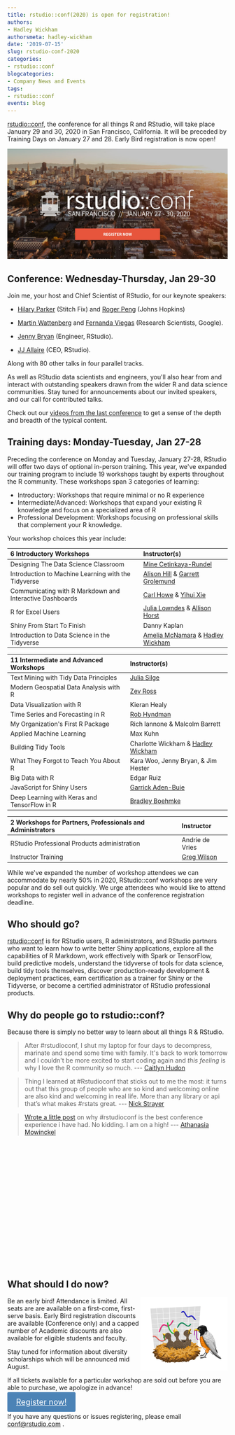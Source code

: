 ```yaml
---
title: rstudio::conf(2020) is open for registration!
authors: 
- Hadley Wickham
authorsmeta: hadley-wickham
date: '2019-07-15'
slug: rstudio-conf-2020
categories:
- rstudio::conf
blogcategories:
- Company News and Events
tags:
- rstudio::conf
events: blog
---
```



[rstudio::conf](https://cvent.me/1DdKa?RefId=dev-blog&utm_source=DevBlog&utm_medium=Site&utm_campaign=Site%20Promo), the conference for all things R and RStudio, will take place January 29 and 30, 2020 in San Francisco, California. It will be preceded by Training Days on January 27 and 28. Early Bird registration is now open!

[![Register now](header.jpg)](http://rstd.io/conf)

## Conference: Wednesday-Thursday, Jan 29-30

Join me, your host and Chief Scientist of RStudio, for our keynote speakers:

* [Hilary Parker](https://hilaryparker.com/about-hilary-parker/) (Stitch Fix) and 
  [Roger Peng](http://www.biostat.jhsph.edu/~rpeng/) (Johns Hopkins)

* [Martin Wattenberg](http://www.bewitched.com/about.html) and
  [Fernanda Viegas](http://www.fernandaviegas.com) (Research Scientists, Google).
  
* [Jenny Bryan](https://jennybryan.org) (Engineer, RStudio).

* [JJ Allaire](https://github.com/jjallaire) (CEO, RStudio).

Along with 80 other talks in four parallel tracks. 

As well as RStudio data scientists and engineers, you'll also hear from and interact with outstanding speakers drawn from the wider R and data science communities. Stay tuned for announcements about our invited speakers, and our call for contributed talks.

Check out our [videos from the last conference](https://resources.rstudio.com/rstudio-conf-2019) to get a sense of the depth and breadth of the typical content.

## Training days: Monday-Tuesday, Jan 27-28

Preceding the conference on Monday and Tuesday, January 27-28, RStudio will offer two days of optional in-person training. This year, we've expanded our training program to include 19 workshops taught by experts throughout the R community. These workshops span 3 categories of learning:

* Introductory: Workshops that require minimal or no R experience
* Intermediate/Advanced: Workshops that expand your existing R knowledge and focus on a specialized area of R
* Professional Development: Workshops focusing on professional skills that complement your R knowledge.

Your workshop choices this year include:

| **6 Introductory Workshops**  | **Instructor(s)** |
|:------------- |:-------------|
| Designing The Data Science Classroom | [Mine Cetinkaya-Rundel](https://www2.stat.duke.edu/~mc301/) |
| Introduction to Machine Learning with the Tidyverse | [Alison Hill](https://alison.rbind.io) & [Garrett Grolemund](https://www.linkedin.com/in/garrett-grolemund-49328411/) |
| Communicating with R Markdown and Interactive Dashboards | [Carl Howe](http://carlhowe.com) & [Yihui Xie](https://yihui.name/en/vitae/) |
| R for Excel Users | [Julia Lowndes](https://jules32.github.io/) & [Allison Horst]( https://www.bren.ucsb.edu/people/Faculty/allison_horst.htm) |
| Shiny From Start To Finish | Danny Kaplan |
| Introduction to Data Science in the Tidyverse | [Amelia McNamara](http://www.amelia.mn) & [Hadley Wickham](http://hadley.nz) |

| **11 Intermediate and Advanced Workshops**  | **Instructor(s)** |
|:------------- |:-------------|
| Text Mining with Tidy Data Principles | [Julia Silge](https://juliasilge.com/about/) |
| Modern Geospatial Data Analysis with R | [Zev Ross](http://zevross.com/information/about-zevross/) |
| Data Visualization with R | Kieran Healy |
| Time Series and Forecasting in R | [Rob Hyndman](https://robjhyndman.com) |
| My Organization's First R Package | Rich Iannone & Malcolm Barrett |
| Applied Machine Learning | Max Kuhn |
| Building Tidy Tools | Charlotte Wickham & [Hadley Wickham](http://hadley.nz) |
| What They Forgot to Teach You About R | Kara Woo, Jenny Bryan, & Jim Hester |
| Big Data with R | Edgar Ruiz |
| JavaScript for Shiny Users | [Garrick Aden-Buie](https://www.garrickadenbuie.com/) |
| Deep Learning with Keras and TensorFlow in R | [Bradley Boehmke](http://bradleyboehmke.github.io) |

| **2 Workshops for Partners, Professionals and Administrators**  | **Instructor** |
|:------------- |:-------------|
| RStudio Professional Products administration | Andrie de Vries |
| Instructor Training | [Greg Wilson](http://third-bit.com/cv/) |

While we've expanded the number of workshop attendees we can accommodate by nearly 50% in 2020, RStudio::conf workshops are very popular and do sell out quickly. We urge attendees who would like to attend workshops to register well in advance of the conference registration deadline.

## Who should go?

[rstudio::conf](https://cvent.me/1DdKa?RefId=dev-blog&utm_source=DevBlog&utm_medium=Site&utm_campaign=Site%20Promo) is for RStudio users, R administrators, and RStudio partners who want to learn how to write better Shiny applications, explore all the capabilities of R Markdown, work effectively with Spark or TensorFlow, build predictive models, understand the tidyverse of tools for data science, build tidy tools themselves, discover production-ready development & deployment practices, earn certification as a trainer for Shiny or the Tidyverse, or become a certified administrator of RStudio professional products.

## Why do people go to rstudio::conf?

Because there is simply no better way to learn about all things R & RStudio.

> After #rstudioconf, I shut my laptop for four days to decompress, marinate
> and spend some time with family. It's back to work tomorrow and I couldn't 
> be more excited to start coding again and *this feeling* is why I love the
> R community so much.
> --- [Caitlyn Hudon](https://twitter.com/beeonaposy/status/1087914863194710016)


> Thing I learned at #Rstudioconf that sticks out to me the most: it turns out 
> that this group of people who are so kind and welcoming online are also kind 
> and welcoming in real life. More than any library or api that’s what makes 
> #rstats great.
> --- [Nick Strayer](https://twitter.com/NicholasStrayer/status/1086681100787822592)

> [Wrote a little post](https://drmowinckels.io/blog/why-rstudio-conf-is-the-best-conference-experience-i-have-had/) 
> on why #rstudioconf is the best conference experience i have had. No kidding. 
> I am on a high! 
> --- [Athanasia Mowinckel](https://twitter.com/DrMowinckels/status/1086469524772306945)

<script src="https://fast.wistia.com/embed/medias/rz2ehf04zi.jsonp" async></script><script src="https://fast.wistia.com/assets/external/E-v1.js" async></script><div class="wistia_responsive_padding" style="padding:56.25% 0 0 0;position:relative;"><div class="wistia_responsive_wrapper" style="height:100%;left:0;position:absolute;top:0;width:100%;"><div class="wistia_embed wistia_async_rz2ehf04zi videoFoam=true" style="height:100%;position:relative;width:100%"><div class="wistia_swatch" style="height:100%;left:0;opacity:0;overflow:hidden;position:absolute;top:0;transition:opacity 200ms;width:100%;"><img src="https://fast.wistia.com/embed/medias/rz2ehf04zi/swatch" style="filter:blur(5px);height:100%;object-fit:contain;width:100%;" alt="" onload="this.parentNode.style.opacity=1;" /></div></div></div></div>

## What should I do now?

<img src='early-bird.png' width='200' align='right' />Be an early bird! Attendance is limited. All seats are are available on a first-come, first-serve basis. Early Bird registration discounts are available (Conference only) and a capped number of Academic discounts are also available for eligible students and faculty. 

Stay tuned for information about diversity scholarships which will be announced mid August.

If all tickets available for a particular workshop are sold out before you are able to purchase, we apologize in advance!

<a href="https://cvent.me/1DdKa?RefId=dev-blog&utm_source=DevBlog&utm_medium=Site&utm_campaign=Site%20Promo" button type="button"  style= "padding: 12px 20px; border: none; font-size: 18px; border-radius: 3px; cursor: pointer; background-color: #4c83b6; color: #fff; box-shadow: 0, 1px, 3px, 0px, rgba(0,0,0,0.10);">Register now!</a>

If you have any questions or issues registering, please email <conf@rstudio.com>
.

